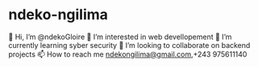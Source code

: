 # ndeko-ngilima
👋 Hi, I’m @ndekoGloire
👀 I’m interested in web devellopement
🌱 I’m currently learning syber security
💞️ I’m looking to collaborate on backend projects
📫 How to reach me ndekongilima@gmail.com,+243 975611140
